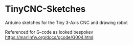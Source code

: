 TinyCNC-Sketches
================

Arduino sketches for the Tiny 3-Axis CNC and drawing robot

Referenced for G-code as looked bespokev https://marlinfw.org/docs/gcode/G004.html
